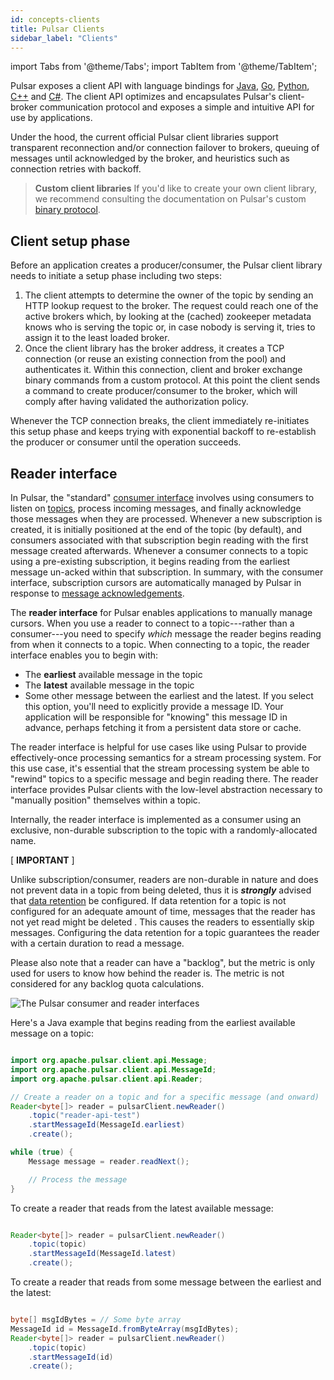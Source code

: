 ```yaml
---
id: concepts-clients
title: Pulsar Clients
sidebar_label: "Clients"
---
```


import Tabs from '@theme/Tabs';
import TabItem from '@theme/TabItem';


Pulsar exposes a client API with language bindings for [Java](client-libraries-java.md), [Go](client-libraries-go.md), [Python](client-libraries-python.md), [C++](client-libraries-cpp.md) and [C#](client-libraries-dotnet). The client API optimizes and encapsulates Pulsar's client-broker communication protocol and exposes a simple and intuitive API for use by applications.

Under the hood, the current official Pulsar client libraries support transparent reconnection and/or connection failover to brokers, queuing of messages until acknowledged by the broker, and heuristics such as connection retries with backoff.

> **Custom client libraries**
> If you'd like to create your own client library, we recommend consulting the documentation on Pulsar's custom [binary protocol](developing-binary-protocol).


## Client setup phase

Before an application creates a producer/consumer, the Pulsar client library needs to initiate a setup phase including two steps:

1. The client attempts to determine the owner of the topic by sending an HTTP lookup request to the broker. The request could reach one of the active brokers which, by looking at the (cached) zookeeper metadata knows who is serving the topic or, in case nobody is serving it, tries to assign it to the least loaded broker.
1. Once the client library has the broker address, it creates a TCP connection (or reuse an existing connection from the pool) and authenticates it. Within this connection, client and broker exchange binary commands from a custom protocol. At this point the client sends a command to create producer/consumer to the broker, which will comply after having validated the authorization policy.

Whenever the TCP connection breaks, the client immediately re-initiates this setup phase and keeps trying with exponential backoff to re-establish the producer or consumer until the operation succeeds.

## Reader interface

In Pulsar, the "standard" [consumer interface](concepts-messaging.md#consumers) involves using consumers to listen on [topics](reference-terminology.md#topic), process incoming messages, and finally acknowledge those messages when they are processed. Whenever a new subscription is created, it is initially positioned at the end of the topic (by default), and consumers associated with that subscription begin reading with the first message created afterwards.  Whenever a consumer connects to a topic using a pre-existing subscription, it begins reading from the earliest message un-acked within that subscription. In summary, with the consumer interface, subscription cursors are automatically managed by Pulsar in response to [message acknowledgements](concepts-messaging.md#acknowledgement).

The **reader interface** for Pulsar enables applications to manually manage cursors. When you use a reader to connect to a topic---rather than a consumer---you need to specify *which* message the reader begins reading from when it connects to a topic. When connecting to a topic, the reader interface enables you to begin with:

* The **earliest** available message in the topic
* The **latest** available message in the topic
* Some other message between the earliest and the latest. If you select this option, you'll need to explicitly provide a message ID. Your application will be responsible for "knowing" this message ID in advance, perhaps fetching it from a persistent data store or cache.

The reader interface is helpful for use cases like using Pulsar to provide effectively-once processing semantics for a stream processing system. For this use case, it's essential that the stream processing system be able to "rewind" topics to a specific message and begin reading there. The reader interface provides Pulsar clients with the low-level abstraction necessary to "manually position" themselves within a topic.

Internally, the reader interface is implemented as a consumer using an exclusive, non-durable subscription to the topic with a randomly-allocated name.

[ **IMPORTANT** ]

Unlike subscription/consumer, readers are non-durable in nature and does not prevent data in a topic from being deleted, thus it is ***strongly*** advised that [data retention](cookbooks-retention-expiry) be configured. If data retention for a topic is not configured for an adequate amount of time, messages that the reader has not yet read might be deleted .  This causes the readers to essentially skip messages. Configuring the data retention for a topic guarantees the reader with a certain duration to read a message.

Please also note that a reader can have a "backlog", but the metric is only used for users to know how behind the reader is. The metric is not considered for any backlog quota calculations. 

![The Pulsar consumer and reader interfaces](/assets/pulsar-reader-consumer-interfaces.png)

Here's a Java example that begins reading from the earliest available message on a topic:

```java

import org.apache.pulsar.client.api.Message;
import org.apache.pulsar.client.api.MessageId;
import org.apache.pulsar.client.api.Reader;

// Create a reader on a topic and for a specific message (and onward)
Reader<byte[]> reader = pulsarClient.newReader()
    .topic("reader-api-test")
    .startMessageId(MessageId.earliest)
    .create();

while (true) {
    Message message = reader.readNext();

    // Process the message
}

```

To create a reader that reads from the latest available message:

```java

Reader<byte[]> reader = pulsarClient.newReader()
    .topic(topic)
    .startMessageId(MessageId.latest)
    .create();

```

To create a reader that reads from some message between the earliest and the latest:

```java

byte[] msgIdBytes = // Some byte array
MessageId id = MessageId.fromByteArray(msgIdBytes);
Reader<byte[]> reader = pulsarClient.newReader()
    .topic(topic)
    .startMessageId(id)
    .create();

```

